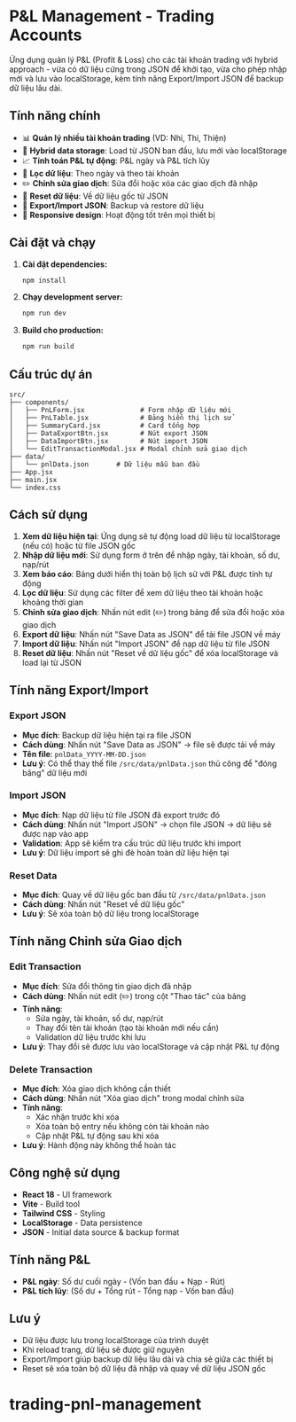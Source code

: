 # P&L Management - Trading Accounts

Ứng dụng quản lý P&L (Profit & Loss) cho các tài khoản trading với hybrid approach - vừa có dữ liệu cứng trong JSON để khởi tạo, vừa cho phép nhập mới và lưu vào localStorage, kèm tính năng Export/Import JSON để backup dữ liệu lâu dài.

## Tính năng chính

- 📊 **Quản lý nhiều tài khoản trading** (VD: Nhi, Thi, Thiện)
- 💾 **Hybrid data storage**: Load từ JSON ban đầu, lưu mới vào localStorage
- 📈 **Tính toán P&L tự động**: P&L ngày và P&L tích lũy
- 📅 **Lọc dữ liệu**: Theo ngày và theo tài khoản
- ✏️ **Chỉnh sửa giao dịch**: Sửa đổi hoặc xóa các giao dịch đã nhập
- 🔄 **Reset dữ liệu**: Về dữ liệu gốc từ JSON
- 💾 **Export/Import JSON**: Backup và restore dữ liệu
- 📱 **Responsive design**: Hoạt động tốt trên mọi thiết bị

## Cài đặt và chạy

1. **Cài đặt dependencies:**
   ```bash
   npm install
   ```

2. **Chạy development server:**
   ```bash
   npm run dev
   ```

3. **Build cho production:**
   ```bash
   npm run build
   ```

## Cấu trúc dự án

```
src/
├── components/
│   ├── PnLForm.jsx              # Form nhập dữ liệu mới
│   ├── PnLTable.jsx             # Bảng hiển thị lịch sử
│   ├── SummaryCard.jsx          # Card tổng hợp
│   ├── DataExportBtn.jsx        # Nút export JSON
│   ├── DataImportBtn.jsx        # Nút import JSON
│   └── EditTransactionModal.jsx # Modal chỉnh sửa giao dịch
├── data/
│   └── pnlData.json       # Dữ liệu mẫu ban đầu
├── App.jsx
├── main.jsx
└── index.css
```

## Cách sử dụng

1. **Xem dữ liệu hiện tại**: Ứng dụng sẽ tự động load dữ liệu từ localStorage (nếu có) hoặc từ file JSON gốc
2. **Nhập dữ liệu mới**: Sử dụng form ở trên để nhập ngày, tài khoản, số dư, nạp/rút
3. **Xem báo cáo**: Bảng dưới hiển thị toàn bộ lịch sử với P&L được tính tự động
4. **Lọc dữ liệu**: Sử dụng các filter để xem dữ liệu theo tài khoản hoặc khoảng thời gian
5. **Chỉnh sửa giao dịch**: Nhấn nút edit (✏️) trong bảng để sửa đổi hoặc xóa giao dịch
6. **Export dữ liệu**: Nhấn nút "Save Data as JSON" để tải file JSON về máy
7. **Import dữ liệu**: Nhấn nút "Import JSON" để nạp dữ liệu từ file JSON
8. **Reset dữ liệu**: Nhấn nút "Reset về dữ liệu gốc" để xóa localStorage và load lại từ JSON

## Tính năng Export/Import

### Export JSON
- **Mục đích**: Backup dữ liệu hiện tại ra file JSON
- **Cách dùng**: Nhấn nút "Save Data as JSON" → file sẽ được tải về máy
- **Tên file**: `pnlData_YYYY-MM-DD.json`
- **Lưu ý**: Có thể thay thế file `/src/data/pnlData.json` thủ công để "đóng băng" dữ liệu mới

### Import JSON
- **Mục đích**: Nạp dữ liệu từ file JSON đã export trước đó
- **Cách dùng**: Nhấn nút "Import JSON" → chọn file JSON → dữ liệu sẽ được nạp vào app
- **Validation**: App sẽ kiểm tra cấu trúc dữ liệu trước khi import
- **Lưu ý**: Dữ liệu import sẽ ghi đè hoàn toàn dữ liệu hiện tại

### Reset Data
- **Mục đích**: Quay về dữ liệu gốc ban đầu từ `/src/data/pnlData.json`
- **Cách dùng**: Nhấn nút "Reset về dữ liệu gốc"
- **Lưu ý**: Sẽ xóa toàn bộ dữ liệu trong localStorage

## Tính năng Chỉnh sửa Giao dịch

### Edit Transaction
- **Mục đích**: Sửa đổi thông tin giao dịch đã nhập
- **Cách dùng**: Nhấn nút edit (✏️) trong cột "Thao tác" của bảng
- **Tính năng**: 
  - Sửa ngày, tài khoản, số dư, nạp/rút
  - Thay đổi tên tài khoản (tạo tài khoản mới nếu cần)
  - Validation dữ liệu trước khi lưu
- **Lưu ý**: Thay đổi sẽ được lưu vào localStorage và cập nhật P&L tự động

### Delete Transaction
- **Mục đích**: Xóa giao dịch không cần thiết
- **Cách dùng**: Nhấn nút "Xóa giao dịch" trong modal chỉnh sửa
- **Tính năng**:
  - Xác nhận trước khi xóa
  - Xóa toàn bộ entry nếu không còn tài khoản nào
  - Cập nhật P&L tự động sau khi xóa
- **Lưu ý**: Hành động này không thể hoàn tác

## Công nghệ sử dụng

- **React 18** - UI framework
- **Vite** - Build tool
- **Tailwind CSS** - Styling
- **LocalStorage** - Data persistence
- **JSON** - Initial data source & backup format

## Tính năng P&L

- **P&L ngày**: Số dư cuối ngày - (Vốn ban đầu + Nạp - Rút)
- **P&L tích lũy**: (Số dư + Tổng rút - Tổng nạp - Vốn ban đầu)

## Lưu ý

- Dữ liệu được lưu trong localStorage của trình duyệt
- Khi reload trang, dữ liệu sẽ được giữ nguyên
- Export/Import giúp backup dữ liệu lâu dài và chia sẻ giữa các thiết bị
- Reset sẽ xóa toàn bộ dữ liệu đã nhập và quay về dữ liệu JSON gốc
# trading-pnl-management
